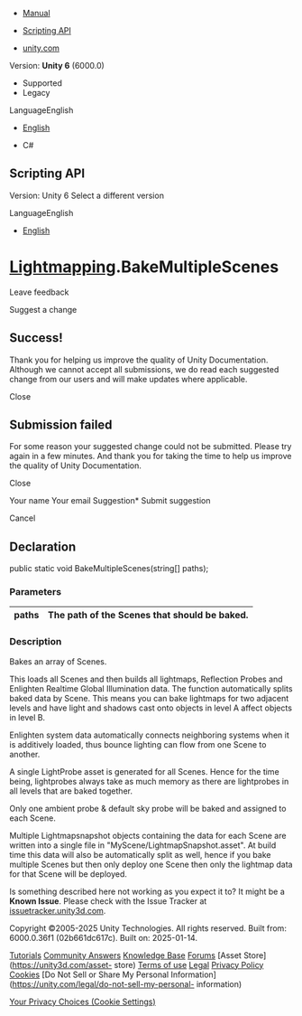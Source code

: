 [ ]()

  * [Manual](../Manual/index.html)
  * [Scripting API](../ScriptReference/index.html)

  * [unity.com](https://unity.com/)

Version: **Unity 6** (6000.0)

  * Supported
  * Legacy

LanguageEnglish

  * [English]()

  * C#

[ ](https://docs.unity3d.com)

## Scripting API

Version: Unity 6 Select a different version

LanguageEnglish

  * [English]()

#  [Lightmapping](Lightmapping.html).BakeMultipleScenes

Leave feedback

Suggest a change

## Success!

Thank you for helping us improve the quality of Unity Documentation. Although
we cannot accept all submissions, we do read each suggested change from our
users and will make updates where applicable.

Close

## Submission failed

For some reason your suggested change could not be submitted. Please <a>try
again</a> in a few minutes. And thank you for taking the time to help us
improve the quality of Unity Documentation.

Close

Your name Your email Suggestion* Submit suggestion

Cancel

[ ]()

## Declaration

public static void BakeMultipleScenes(string[] paths);

### Parameters

paths | The path of the Scenes that should be baked.  
---|---  
  
### Description

Bakes an array of Scenes.

This loads all Scenes and then builds all lightmaps, Reflection Probes and
Enlighten Realtime Global Illumination data. The function automatically splits
baked data by Scene. This means you can bake lightmaps for two adjacent levels
and have light and shadows cast onto objects in level A affect objects in
level B.  
  
Enlighten system data automatically connects neighboring systems when it is
additively loaded, thus bounce lighting can flow from one Scene to another.  
  
A single LightProbe asset is generated for all Scenes. Hence for the time
being, lightprobes always take as much memory as there are lightprobes in all
levels that are baked together.  
  
Only one ambient probe & default sky probe will be baked and assigned to each
Scene.  
  
Multiple Lightmapsnapshot objects containing the data for each Scene are
written into a single file in "MyScene/LightmapSnapshot.asset". At build time
this data will also be automatically split as well, hence if you bake multiple
Scenes but then only deploy one Scene then only the lightmap data for that
Scene will be deployed.

Is something described here not working as you expect it to? It might be a
**Known Issue**. Please check with the Issue Tracker at
[issuetracker.unity3d.com](https://issuetracker.unity3d.com).

Copyright ©2005-2025 Unity Technologies. All rights reserved. Built from:
6000.0.36f1 (02b661dc617c). Built on: 2025-01-14.

[Tutorials](https://unity3d.com/learn) [Community
Answers](https://answers.unity3d.com) [Knowledge
Base](https://support.unity3d.com/hc/en-us)
[Forums](https://forum.unity3d.com) [Asset Store](https://unity3d.com/asset-
store) [Terms of use](https://docs.unity3d.com/Manual/TermsOfUse.html)
[Legal](https://unity.com/legal) [Privacy
Policy](https://unity.com/legal/privacy-policy)
[Cookies](https://unity.com/legal/cookie-policy) [Do Not Sell or Share My
Personal Information](https://unity.com/legal/do-not-sell-my-personal-
information)

[Your Privacy Choices (Cookie Settings)](javascript:void\(0\);)

